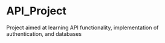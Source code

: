 # API_Project
Project aimed at learning API functionality, implementation of authentication, and databases
